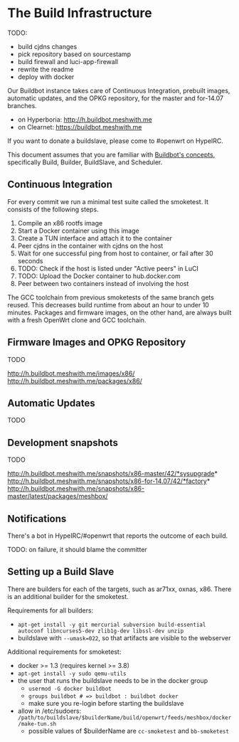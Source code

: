 # The Build Infrastructure

TODO:
- build cjdns changes
- pick repository based on sourcestamp
- build firewall and luci-app-firewall
- rewrite the readme
- deploy with docker

Our Buildbot instance takes care of Continuous Integration, prebuilt images,
automatic updates, and the OPKG repository, for the master and for-14.07 branches.

- on Hyperboria: <http://h.buildbot.meshwith.me>
- on Clearnet: <https://buildbot.meshwith.me>

If you want to donate a buildslave, please come to #openwrt on HypeIRC.

This document assumes that you are familiar with [Buildbot's concepts][concepts],
specifically Build, Builder, BuildSlave, and Scheduler.

[concepts]: http://docs.buildbot.net/latest/manual/concepts.html

## Continuous Integration

For every commit we run a minimal test suite called the smoketest. It consists
of the following steps.

1. Compile an x86 rootfs image
2. Start a Docker container using this image
3. Create a TUN interface and attach it to the container
4. Peer cjdns in the container with cjdns on the host
5. Wait for one successful ping from host to container, or fail after 30 seconds
6. TODO: Check if the host is listed under "Active peers" in LuCI
7. TODO: Upload the Docker container to hub.docker.com
8. Peer between two containers instead of involving the host

The GCC toolchain from previous smoketests of the same branch gets reused.
This decreases build runtime from about an hour to under 10 minutes. Packages
and firmware images, on the other hand, are always built with a fresh OpenWrt
clone and GCC toolchain.

## Firmware Images and OPKG Repository

TODO

http://h.buildbot.meshwith.me/images/x86/
http://h.buildbot.meshwith.me/packages/x86/

## Automatic Updates

TODO

## Development snapshots

TODO

http://h.buildbot.meshwith.me/snapshots/x86-master/42/*sysupgrade*
http://h.buildbot.meshwith.me/snapshots/x86-for-14.07/42/*factory*
http://h.buildbot.meshwith.me/snapshots/x86-master/latest/packages/meshbox/

## Notifications

There's a bot in HypeIRC/#openwrt that reports the outcome of each build.

TODO: on failure, it should blame the committer

## Setting up a Build Slave

There are builders for each of the targets, such as ar71xx, oxnas, x86. There is
an additional builder for the smoketest.

Requirements for all builders:

- `apt-get install -y git mercurial subversion build-essential autoconf libncurses5-dev zlib1g-dev libssl-dev unzip`
- buildslave with `--umask=022`, so that artifacts are visible to the webserver

Additional requirements for smoketest:

- docker >= 1.3 (requires kernel >= 3.8)
- `apt-get install -y sudo qemu-utils`
- the user that runs the buildslave needs to be in the docker group
  - `usermod -G docker buildbot`
  - `groups buildbot # => buildbot : buildbot docker`
  - make sure you re-login before starting the buildslave
- allow in /etc/sudoers: `/path/to/buildslave/$builderName/build/openwrt/feeds/meshbox/docker/make-tun.sh`
  - possible values of $builderName are `cc-smoketest` and `bb-smoketest`

